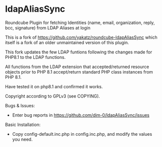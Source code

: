 ldapAliasSync
=============

Roundcube Plugin for fetching Identities (name, email, organization, reply, bcc, signature) from LDAP Aliases at login

This is a fork of https://github.com/yakatz/roundcube-ldapAliasSync which itself is a fork of an older unmaintained version of this plugin. 

This fork updates the few LDAP funtions following the changes made for PHP8.1 to the LDAP functions. 

All functions from the LDAP extension that accepted/returned resource objects prior to PHP 8.1 accept/return standard PHP class instances from PHP 8.1.

Have tested it on php8.1 and confirmed it works. 

Copyright according to GPLv3 (see COPYING).


Bugs & Issues:
- Enter bug reports in https://github.com/dim-0/ldapAliasSync/issues

Basic Installation:
- Copy config-default.inc.php in config.inc.php, and modify the values you need.
